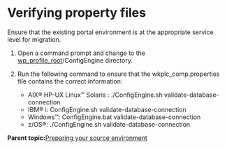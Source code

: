 # Verifying property files

Ensure that the existing portal environment is at the appropriate service level for migration.

1.  Open a command prompt and change to the [wp\_profile\_root](../reference/wpsdirstr.md#wp_profile_root)/ConfigEngine directory.

2.  Run the following command to ensure that the wkplc\_comp.properties file contains the correct information:

    -   AIX® HP-UX Linux™ Solaris : ./ConfigEngine.sh validate-database-connection
    -   IBM® i: ConfigEngine.sh validate-database-connection
    -   Windows™: ConfigEngine.bat validate-database-connection
    -   z/OS®: ./ConfigEngine.sh validate-database-connection

**Parent topic:**[Preparing your source environment](../migrate/mig_t_premig_tasks.md)

